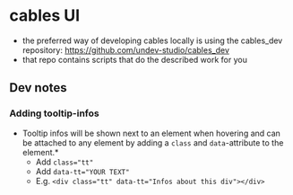 # cables UI

* the preferred way of developing cables locally is using the cables_dev repository: https://github.com/undev-studio/cables_dev
* that repo contains scripts that do the described work for you

## Dev notes

### Adding tooltip-infos

* Tooltip infos will be shown next to an element when hovering and can be attached to any element by adding a `class` and `data`-attribute to the element.*
  * Add `class="tt"`
  * Add `data-tt="YOUR TEXT"`
  * E.g. `<div class="tt" data-tt="Infos about this div"></div>`

